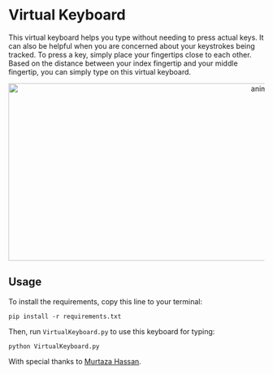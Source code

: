 # Virtual Keyboard
This virtual keyboard helps you type without needing to press actual keys. It can also be helpful when you are concerned about your keystrokes being tracked. To press a key, simply place your fingertips close to each other. Based on the distance between your index fingertip and your middle fingertip, you can simply type on this virtual keyboard.

<p align="center">
  <img src="https://github.com/Hormozzan/VirtualKeyboard/blob/main/type.gif" alt="animated" height="350" width="1000"/>
</p>

## Usage
To install the requirements, copy this line to your terminal:
```
pip install -r requirements.txt
```
Then, run `VirtualKeyboard.py` to use this keyboard for typing:
```
python VirtualKeyboard.py
```
With special thanks to [Murtaza Hassan](https://github.com/murtazahassan).

